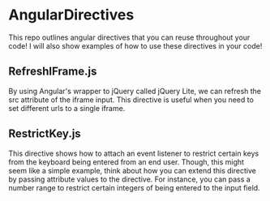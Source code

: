 # AngularDirectives
This repo outlines angular directives that you can reuse throughout your code!
I will also show examples of how to use these directives in your code!


## RefreshIFrame.js
By using Angular's wrapper to jQuery called jQuery Lite, we can refresh the src attribute of the iframe input. This directive is useful when you need to set different urls to a single iframe.

## RestrictKey.js
This directive shows how to attach an event listener to restrict certain keys from the keyboard being entered from an end user. Though, this might seem like a simple example, think about how you can extend this directive by passing attribute values to the directive. For instance, you can pass a number range to restrict certain integers of being entered to the input field.
